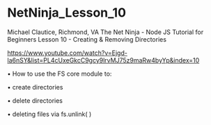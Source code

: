 # NetNinja_Lesson_10
Michael Clautice, Richmond, VA
The Net Ninja - Node JS Tutorial for Beginners 
Lesson 10 - Creating & Removing Directories

https://www.youtube.com/watch?v=Ejgd-la6nSY&list=PL4cUxeGkcC9gcy9lrvMJ75z9maRw4byYp&index=10
 
• How to use the FS core module to:

• create directories

• delete directories

• deleting files via fs.unlink( )
